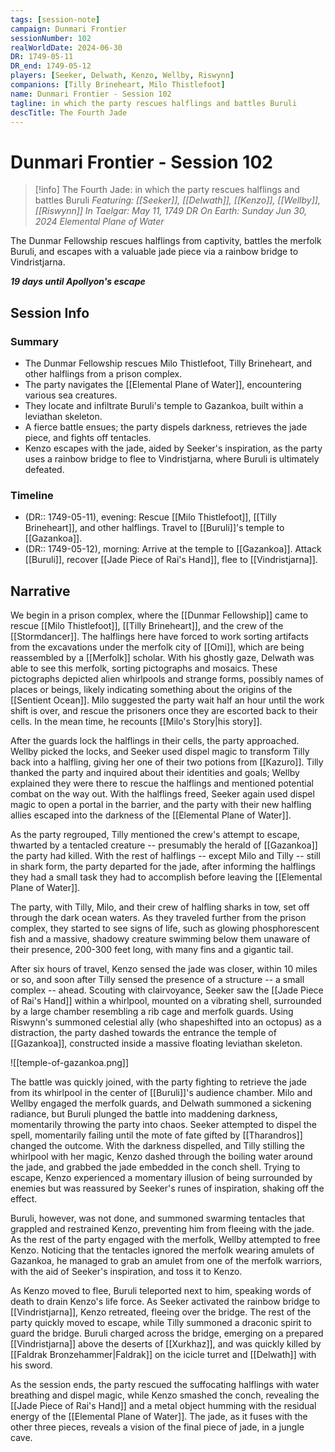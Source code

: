 ```yaml
---
tags: [session-note]
campaign: Dunmari Frontier
sessionNumber: 102
realWorldDate: 2024-06-30
DR: 1749-05-11
DR_end: 1749-05-12
players: [Seeker, Delwath, Kenzo, Wellby, Riswynn]
companions: [Tilly Brineheart, Milo Thistlefoot]
name: Dunmari Frontier - Session 102
tagline: in which the party rescues halflings and battles Buruli
descTitle: The Fourth Jade
---
```

# Dunmari Frontier - Session 102

>[!info] The Fourth Jade: in which the party rescues halflings and battles Buruli
> *Featuring: [[Seeker]], [[Delwath]], [[Kenzo]], [[Wellby]], [[Riswynn]]*
> *In Taelgar: May 11, 1749 DR*
> *On Earth: Sunday Jun 30, 2024*
> *Elemental Plane of Water*

The Dunmar Fellowship rescues halflings from captivity, battles the merfolk Buruli, and escapes with a valuable jade piece via a rainbow bridge to Vindristjarna.

***19 days until Apollyon's escape***
## Session Info
### Summary
- The Dunmar Fellowship rescues Milo Thistlefoot, Tilly Brineheart, and other halflings from a prison complex.
- The party navigates the [[Elemental Plane of Water]], encountering various sea creatures.
- They locate and infiltrate Buruli's temple to Gazankoa, built within a leviathan skeleton.
- A fierce battle ensues; the party dispels darkness, retrieves the jade piece, and fights off tentacles.
- Kenzo escapes with the jade, aided by Seeker's inspiration, as the party uses a rainbow bridge to flee to Vindristjarna, where Buruli is ultimately defeated.

### Timeline
- (DR:: 1749-05-11), evening: Rescue [[Milo Thistlefoot]], [[Tilly Brineheart]], and other halflings. Travel to [[Buruli]]'s temple to [[Gazankoa]]. 
- (DR:: 1749-05-12), morning: Arrive at the temple to [[Gazankoa]]. Attack [[Buruli]], recover [[Jade Piece of Rai's Hand]], flee to [[Vindristjarna]]. 

## Narrative
We begin in a prison complex, where the [[Dunmar Fellowship]] came to rescue [[Milo Thistlefoot]], [[Tilly Brineheart]], and the crew of the [[Stormdancer]]. The halflings here have forced to work sorting artifacts from the excavations under the merfolk city of [[Omi]], which are being reassembled by a [[Merfolk]] scholar. With his ghostly gaze, Delwath was able to see this merfolk, sorting pictographs and mosaics. These pictographs depicted alien whirlpools and strange forms, possibly names of places or beings, likely indicating something about the origins of the [[Sentient Ocean]]. Milo suggested the party wait half an hour until the work shift is over, and rescue the prisoners once they are escorted back to their cells. In the mean time, he recounts [[Milo's Story|his story]]. 

After the guards lock the halflings in their cells, the party approached. Wellby picked the locks, and Seeker used dispel magic to transform Tilly back into a halfling, giving her one of their two potions from [[Kazuro]]. Tilly thanked the party and inquired about their identities and goals; Wellby explained they were there to rescue the halflings and mentioned potential combat on the way out. With the halflings freed, Seeker again used dispel magic to open a portal in the barrier, and the party with their new halfling allies escaped into the darkness of the [[Elemental Plane of Water]]. 

As the party regrouped, Tilly mentioned the crew's attempt to escape, thwarted by a tentacled creature -- presumably the herald of [[Gazankoa]] the party had killed. With the rest of halflings -- except Milo and Tilly -- still in shark form, the party departed for the jade, after informing the halflings they had a small task they had to accomplish before leaving the [[Elemental Plane of Water]]. 

The party, with Tilly, Milo, and their crew of halfling sharks in tow, set off through the dark ocean waters. As they traveled further from the prison complex, they started to see signs of life, such as  glowing phosphorescent fish and a massive, shadowy creature swimming below them unaware of their presence, 200-300 feet long, with many fins and a gigantic tail. 

After six hours of travel, Kenzo sensed the jade was closer, within 10 miles or so, and soon after Tilly sensed the presence of a structure -- a small complex -- ahead. Scouting with clairvoyance, Seeker saw the [[Jade Piece of Rai's Hand]] within a whirlpool, mounted on a vibrating shell, surrounded by a large chamber resembling a rib cage and merfolk guards. Using Riswynn's summoned celestial ally (who shapeshifted into an octopus) as a distraction, the party dashed towards the entrance the temple of [[Gazankoa]], constructed inside a massive floating leviathan skeleton. 

![[temple-of-gazankoa.png]]

The battle was quickly joined, with the party fighting to retrieve the jade from its whirlpool in the center of [[Buruli]]'s audience chamber. Milo and Wellby engaged the merfolk guards, and Delwath summoned a sickening radiance, but Buruli plunged the battle into maddening darkness, momentarily throwing the party into chaos. Seeker attempted to dispel the spell, momentarily failing until the mote of fate gifted by [[Tharandros]] changed the outcome. With the darkness dispelled, and Tilly stilling the whirlpool with her magic, Kenzo dashed through the boiling water around the jade, and grabbed the jade embedded in the conch shell. Trying to escape, Kenzo experienced a momentary illusion of being surrounded by enemies but was reassured by Seeker's runes of inspiration, shaking off the effect. 

Buruli, however, was not done, and summoned swarming tentacles that grappled and restrained Kenzo, preventing him from fleeing with the jade. As the rest of the party engaged with the merfolk, Wellby attempted to free Kenzo. Noticing that the tentacles ignored the merfolk wearing amulets of Gazankoa, he managed to grab an amulet from one of the merfolk warriors, with the aid of Seeker's inspiration, and toss it to Kenzo. 

As Kenzo moved to flee, Buruli teleported next to him, speaking words of death to drain Kenzo's life force. As Seeker activated the rainbow bridge to [[Vindristjarna]], Kenzo retreated, fleeing over the bridge. The rest of the party quickly moved to escape, while Tilly summoned a draconic spirit to guard the bridge. Buruli charged across the bridge, emerging on a prepared [[Vindristjarna]] above the deserts of [[Xurkhaz]], and was quickly killed by [[Faldrak Bronzehammer|Faldrak]] on the icicle turret and [[Delwath]] with his sword. 

As the session ends, the party rescued the suffocating halflings with water breathing and dispel magic, while Kenzo smashed the conch, revealing the [[Jade Piece of Rai's Hand]] and a metal object humming with the residual energy of the [[Elemental Plane of Water]]. The jade, as it fuses with the other three pieces, reveals a vision of the final piece of jade, in a jungle cave. 
